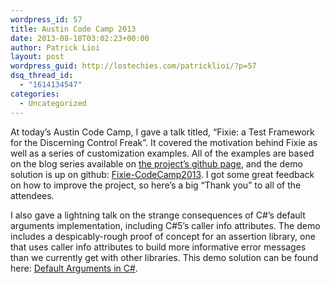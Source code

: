 ```yaml
---
wordpress_id: 57
title: Austin Code Camp 2013
date: 2013-08-18T03:02:23+00:00
author: Patrick Lioi
layout: post
wordpress_guid: http://lostechies.com/patricklioi/?p=57
dsq_thread_id:
  - "1614134547"
categories:
  - Uncategorized
---
```

At today&#8217;s Austin Code Camp, I gave a talk titled, &#8220;Fixie: a Test Framework for the Discerning Control Freak&#8221;. It covered the motivation behind Fixie as well as a series of customization examples. All of the examples are based on the blog series available on [the project&#8217;s github page](https://plioi.github.io/fixie), and the demo solution is up on github: [Fixie-CodeCamp2013](https://github.com/plioi/presentations/tree/master/Fixie-CodeCamp2013). I got some great feedback on how to improve the project, so here&#8217;s a big &#8220;Thank you&#8221; to all of the attendees.

I also gave a lightning talk on the strange consequences of C#&#8217;s default arguments implementation, including C#5&#8217;s caller info attributes. The demo includes a despicably-rough proof of concept for an assertion library, one that uses caller info attributes to build more informative error messages than we currently get with other libraries. This demo solution can be found here: [Default Arguments in C#](https://github.com/plioi/presentations/tree/master/DefaultArgumentsInCSharp).